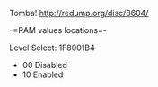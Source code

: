 Tomba!
http://redump.org/disc/8604/

-=RAM values locations=-

Level Select: 1F8001B4
- 00 Disabled
- 10 Enabled
